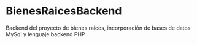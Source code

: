 # BienesRaicesBackend
Backend del proyecto de bienes raices, incorporación de bases de datos MySql y lenguaje backend PHP
